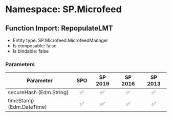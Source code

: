 # Namespace: SP.Microfeed

## Function Import: RepopulateLMT

- Entity type: SP.Microfeed.MicrofeedManager
- Is composable: false
- Is bindable: false

### Parameters

Parameter | SPO | SP 2019 | SP 2016 | SP 2013
----------|:---:|:-------:|:-------:|:-------:
secureHash (Edm.String) | ✅ | ✅ | ✅ | ✅
timeStamp (Edm.DateTime) | ✅ | ✅ | ✅ | ✅